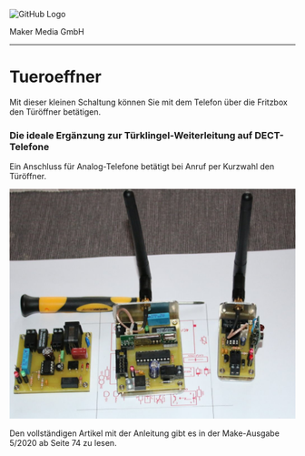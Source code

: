 
![GitHub Logo](http://www.heise.de/make/icons/make_logo.png)

Maker Media GmbH
*** 

# Tueroeffner
Mit dieser kleinen Schaltung können Sie mit dem Telefon über die Fritzbox den Türöffner betätigen.

### Die ideale Ergänzung zur Türklingel-Weiterleitung auf DECT-Telefone

Ein Anschluss für Analog-Telefone betätigt bei Anruf per Kurzwahl den Türöffner. 

![Picture](https://github.com/MakeMagazinDE/Tueroeffner/blob/master/Make5_20_Sesam_Aufmacher.jpg) 

Den vollständigen Artikel mit der Anleitung gibt es in der Make-Ausgabe 5/2020 ab Seite 74 zu lesen. 


